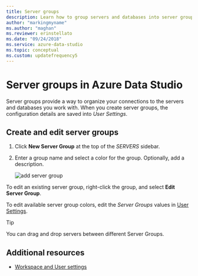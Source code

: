 ```yaml
---
title: Server groups
description: Learn how to group servers and databases into server groups and assign colors to the groups. You can drag and drop servers into the proper groups.
author: "markingmyname"
ms.author: "maghan"
ms.reviewer: erinstellato
ms.date: "09/24/2018"
ms.service: azure-data-studio
ms.topic: conceptual
ms.custom: updatefrequency5
---
```


# Server groups in Azure Data Studio

Server groups provide a way to organize your connections to the servers and databases you work with. When you create server groups, the configuration details are saved into *User Settings*.

## Create and edit server groups

1. Click **New Server Group** at the top of the *SERVERS* sidebar.
2. Enter a group name and select a color for the group. Optionally, add a description.

   ![add server group](./media/server-groups/add-server-group.png)

To edit an existing server group, right-click the group, and select **Edit Server Group**.

To edit available server group colors, edit the *Server Groups* values in [User Settings](settings.md).

> [!TIP]
> You can drag and drop servers between different Server Groups.



## Additional resources
- [Workspace and User settings](settings.md)

